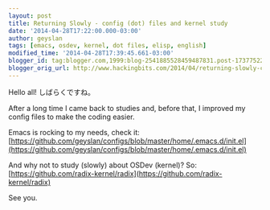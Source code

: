 ```yaml
---
layout: post
title: Returning Slowly - config (dot) files and kernel study
date: '2014-04-28T17:22:00.000-03:00'
author: geyslan
tags: [emacs, osdev, kernel, dot files, elisp, english]
modified_time: '2014-04-28T17:39:45.661-03:00'
blogger_id: tag:blogger.com,1999:blog-2541885528459487831.post-1737752253034423384
blogger_orig_url: http://www.hackingbits.com/2014/04/returning-slowly-config-dot-files-and.html
---
```


Hello all! しばらくですね。

After a long time I came back to studies and, before that, I improved my config
files to make the coding easier.

<!--more-->

Emacs is rocking to my needs, check it: [https://github.com/geyslan/configs/blob/master/home/.emacs.d/init.el](https://github.com/geyslan/configs/blob/master/home/.emacs.d/init.el)

And why not to study (slowly) about OSDev (kernel)? So: [https://github.com/radix-kernel/radix](https://github.com/radix-kernel/radix)

See you.
